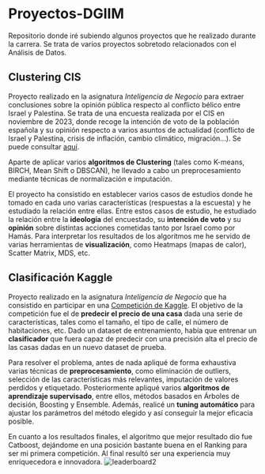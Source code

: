 # Proyectos-DGIIM
Repositorio donde iré subiendo algunos proyectos que he realizado durante la carrera. Se trata de varios proyectos sobretodo relacionados con el Análisis de Datos.

## Clustering CIS

Proyecto realizado en la asignatura *Inteligencia de Negocio* para extraer conclusiones sobre la opinión pública respecto al conflicto bélico entre Israel y Palestina. Se trata de una encuesta realizada por el CIS en noviembre de 2023, donde recoge la intención de voto de la
población española y su opinión respecto a varios asuntos de actualidad (conflicto de Israel y Palestina, crisis de inflación, cambio climático, migración...). Se puede consultar [aquí](https://elpais.com/espana/2023-11-06/consulte-todos-los-datos-internos-de-la-encuesta-de-el-pais-cuestionarios-cruces-y-respuestas-individuales.html).

Aparte de aplicar varios **algoritmos de Clustering** (tales como K-means, BIRCH, Mean Shift o DBSCAN), he llevado a cabo un preprocesamiento mediante técnicas de normalización e imputación.

El proyecto ha consistido en establecer varios casos de estudios donde he tomado en cada uno varias características (respuestas a la escuesta) y he estudiado la relación entre ellas. Entre estos casos de estudio, he estudiado la relación entre la **ideología** del encuestado, su **intención de voto** y su **opinión** sobre distintas acciones cometidas tanto por Israel como por Hamás. Para interpretar los resultados de los algoritmos me he servido de varias herramientas de **visualización**, como Heatmaps (mapas de calor), Scatter Matrix, MDS, etc.



## Clasificación Kaggle

Proyecto realizado en la asignatura *Inteligencia de Negocio* que ha consistido en participar en una [Competición de Kaggle](https://www.kaggle.com/c/house-prices-advanced-regression-techniques/). El objetivo de la competición fue el de **predecir el precio de una casa** dada una serie de características, tales como el tamaño, el tipo de calle, el número de habitaciones, etc. Dado un dataset de entrenamiento, había que entrenar un **clasificador** que fuera capaz de predecir con una precisión alta el precio de las casas dadas en un nuevo dataset de prueba.

Para resolver el problema, antes de nada apliqué de forma exhaustiva varias técnicas de **preprocesamiento**, como eliminación de outliers, selección de las características más relevantes, imputación de valores perdidos y etiquetado. Posteriormente apliqué varios **algoritmos de aprendizaje supervisado**, entre ellos, métodos basados en Árboles de decisión, Boosting y Ensemble. Además, realicé un **tuning automático** para ajustar los parámetros del método elegido y así conseguir la mejor eficacia posible. 

En cuanto a los resultados finales, el algoritmo que mejor resultado dio fue Catboost, dejándome en una posición bastante buena en el Ranking para ser mi primera competición. Al final resultó ser una experiencia muy enriquecedora e innovadora. 
![leaderboard2](https://github.com/monicacg1111/Proyectos-DGIIM/assets/55974676/ed5bd060-5df3-4d80-98ad-a7756888b2a8)

